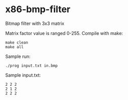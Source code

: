# x86-bmp-filter
Bitmap filter with 3x3 matrix

Matrix factor value is ranged 0-255. 
Compile with make:
```
make clean
make all
```
Sample run:
```
./prog input.txt in.bmp
```
Sample input.txt:
```
2 2 2
2 1 2
2 2 2
```
